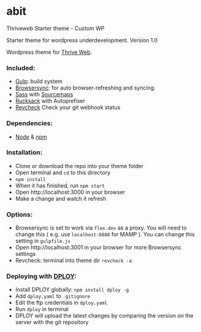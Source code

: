 # abit
Thriveweb Starter theme - Custom WP

Starter theme for wordpress underdevelopment.
Version 1.0 


<p>Wordpress theme for <a href="http://thriveweb.com.au">Thrive Web</a>.</p>

<h3>Included:</h3>

<ul>
<li><a href="http://gulpjs.com/">Gulp</a>: build system</li>
<li><a href="http://browsersync.io/">Browsersync</a>: for auto browser-refreshing and syncing.</li>
<li><a href="http://sass-lang.com/">Sass</a> with <a href="https://github.com/floridoo/gulp-sourcemaps">Sourcemaps</a></li>
<li><a href="http://simplaio.github.io/rucksack/">Rucksack</a> with Autoprefixer</li>
<li><a href="https://github.com/Jinksi">Revcheck</a> Check your git webhook status</li>
</ul>

<h3>Dependencies:</h3>

<ul>
<li><a href="https://nodejs.org/en/">Node</a> &amp; <a href="https://docs.npmjs.com/getting-started/installing-node">npm</a></li>
</ul>

<h3>Installation:</h3>

<ul>
<li>Clone or download the repo into your theme folder</li>
<li>Open terminal and <code>cd</code> to this directory</li>
<li><code>npm install</code></li>
<li>When it has finished, run <code>npm start</code></li>
<li>Open http://localhost:3000 in your browser</li>
<li>Make a change and watch it refresh</li>
</ul>

<h3>Options:</h3>

<ul>
<li>Browsersync is set to work via <code>flex.dev</code> as a proxy. You will need to change this ( e.g. use <code>localhost:8888</code> for MAMP ). You can change this setting in <code>gulpfile.js</code></li>
<li>Open http://localhost:3001 in your browser for more Browsersync settings</li>
<li>Revcheck: terminal into theme dir <code>revcheck -a</code></li>
</ul>

<h3>Deploying with <a href="https://github.com/LeanMeanFightingMachine/dploy">DPLOY</a>:</h3>

<ul>
<li>Install DPLOY globally: <code>npm install dploy -g</code></li>
<li>Add <code>dploy.yaml</code> to <code>.gitignore</code></li>
<li>Edit the ftp credentials in <code>dploy.yaml</code></li>
<li>Run <code>dploy</code> in terminal</li>
<li>DPLOY will upload the latest changes by comparing the version on the server with the git repository</li>
</ul>
